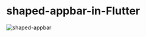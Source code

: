 # shaped-appbar-in-Flutter

![shaped-appbar](https://user-images.githubusercontent.com/30773969/131248722-28979b7a-a1c3-4366-97f6-b920bbb7bd96.PNG)
